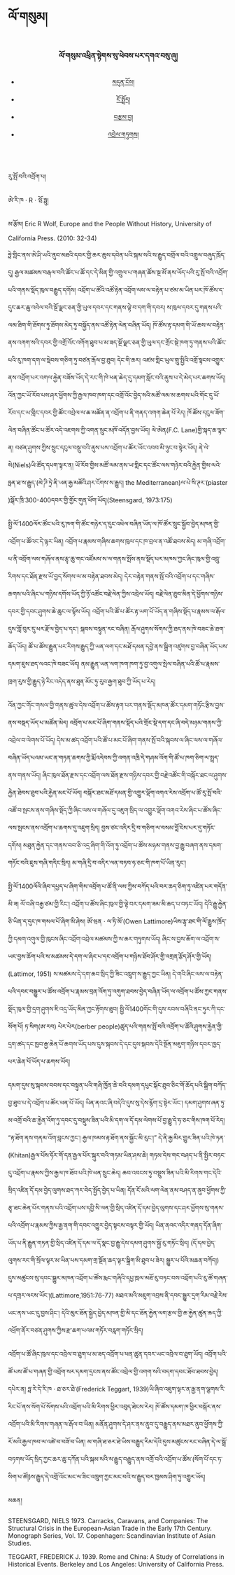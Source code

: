 # ལོ་གསུམ།

<html lang="TB">
<head>
    <meta charset="UTF-8">
    <meta name="viewport" content="width=device-width, initial-scale=1.0">
    <link rel="stylesheet" href="css/style.css">
</head>
<body>
    <!-- 头部 -->
    <header>
        <h3>ལོ་གསུམ་འཕྲིན་སྟེགས་སུ་ཕེབས་པར་དགའ་བསུ་ཞུ།</h1>
        <nav>
            <ul>
                <li><a href="/">མདུན་ངོས།</a></li>
                <li><a href="/about.html">ངོ་སྤྲོད།</a></li>
                <li><a href="/articles.html">བརྩམ་བྱ།</a></li>
                <li><a href="/contact.html">འབྲེལ་གཏུགས།</a></li>
            </ul>
        </nav>
    </header>

</body>
</html>

རུ་སྤོ་བའི་འབྲོག་པ།

ཨེ་རི་ཁ · R · ཝོ་ཧྥུ།

མ་རྩོམ། Eric R Wolf, Europe and the People Without History, University of California Press. (2010: 32-34)

ཧྥེ་གླིང་ནས་ཨེ་ཤི་ཡའི་ནུབ་མཐའི་དབར་གྱི་ཆར་ཆུས་དབེན་པའི་སྐམ་སའི་ས་རྒྱུད་བགྲོལ་བའི་འགྲུལ་བཞུད་ཁྲོད་དུ། རྒྱལ་མཚམས་བརྒལ་བའི་ཚོང་པ་ཚོ་དང་དེ་མིན་གྱི་འགྲུལ་པ་གཞན་ཚོས་སྔ་མོ་ནས་ཡོད་པའི་རུ་སྤོ་བའི་འབྲོག་པའི་གནས་སྡོད་ཁུལ་བརྒྱུད་དགོས། འབྲོག་པ་ཚོའི་འཚོ་རྟེན་འབྲོག་ལས་ལ་བརྟེན་པ་ཙམ་མ་ཡིན་པར་ཁོ་ཚོས་ད་དུང་ཆར་ཆུ་འབེལ་བའི་སྔོ་ལྗང་ཅན་གྱི་ཡུལ་དབར་དང་གནས་ལྟེ་བ་དག་གི་དབར། ས་ཁུལ་དབར་དུ་གནས་པའི་ལམ་ཐིག་གི་ཐོགས་ཏུ་ཐོགས་མེད་ཏུ་བསྐྱོད་ནས་འཚོ་རྟེན་ལེན་བཞིན་ཡོད། ཁོ་ཚོས་རྟ་དམག་གི་ཡོ་ཆས་ལ་བརྟེན་ནས་འགག་སའི་དབར་གྱི་འགྲོ་འོང་འགོག་ཐུབ་པ་མ་ཟད་སྔོ་ལྗང་ཅན་གྱི་ཡུལ་དང་གྲོང་སྡེ་ཁག་ཏུ་གནས་པའི་ཚོང་པའི་རུ་ཁག་དག་ལ་སྡེབས་གཅིག་ཏུ་བཙན་རྒོལ་བྱ་ཐུབ། དེང་གི་ཆར། འཛམ་གླིང་ཡུལ་གྲུ་སྤྱིའི་འགྲོ་སྟངས་འགྱུར་ནས་འབྲོག་པར་འགལ་རྐྱེན་བཟོས་ཡོད་དེ་རང་གི་ཁེ་ཕན་ཆེད་དུ་དམག་སློང་བའི་ནུས་པ་དེ་མེད་པར་ཆགས་ཡོད།    	འོན་ཀྱང་ཡོ་རོབ་པས་ཤར་ཕྱོགས་ཀྱི་རྒྱལ་ཁབ་ཁག་དང་འགྲོ་འོང་བྱེད་སའི་མཚོ་ལམ་མ་ཆགས་པའི་གོང་དུ་ཡོ་རོབ་དང་ཡ་གླིང་དབར་གྱི་ཚོང་འབྲེལ་ལ་ཆ་མཚོན་ན་འབྲོག་པ་ནི་གནད་འགག་ཆེན་པོ་རེད། ཁོ་ཚོས་དངུལ་ཟོག་ལེན་བཞིན་ཚོང་པ་ཚོར་འདེ་འཇགས་ཀྱི་འགན་སྲུང་མཁོ་འདོན་བྱས་ཡོད། ལེ་ཨེན(F.C. Lane)གྱི་སྐད་ཆ་ལྟར་ན། བཙན་ཤུགས་ཀྱིས་སྲུང་དངུལ་བསྡུ་བའི་ནུས་པས་འབྲོག་པ་ཚོར་ཡོང་འབབ་མི་ཉུང་བ་སྟེར་ཡོད། ནེ་ལེ་སེ(Niels)ཡི་ཚོད་དཔག་ལྟར་ན། ཡོ་རོབ་གྱིས་མཚོ་ལམ་ནས་ཡ་གླིང་དང་ཚོང་ལས་གཉེར་བའི་རྐྱེན་གྱིས་ལའེ་ཧྥན་ཐ་ས་རྒྱུད་(མེ་ཌི་ཏྲེ་ནི་ཡན་རྒྱ་མཚོའི་ཤར་ངོགས་ས་རྒྱུད། the Mediterranean)ལ་པེ་སི་ཊར་(piaster )སྒོར་ཁྲི་300-400དབར་གྱི་གྱོང་གུན་ཕོག་ཡོད།(Steensgard, 1973:175)

སྤྱི་ལོ་1400ལོར་ཚོང་པའི་རུ་ཁག་གི་ཚོང་གཉེར་ད་དུང་འཕེལ་བཞིན་ཡོད་ལ་ཁོ་ཚོར་སྲུང་སྐྱོབ་བྱེད་མཁན་གྱི་འབྲོག་པ་ཚོའང་དེ་ལྟར་ཡིན། འབྲོག་པ་རྣམས་གཞིས་ཆགས་ཁུལ་དང་ཁ་བྲལ་ན་འཚོ་ཐབས་མེད། མ་གཞི་འབྲོག་པ་ནི་འབྲོག་ལས་གཞོལ་ནས་རྩྭ་ཆུ་གང་འཛོམས་ས་ལ་གནས་སྤོས་ནས་སྡོད་པར་མཁས་ཀྱང་ཞིང་ཁུལ་གྱི་འབྲུ་རིགས་དང་ཐོན་རྫས་ཡོ་བྱད་སོགས་ལ་མ་བརྟེན་ཐབས་མེད། དེར་བརྟེན་གནས་སྤོ་བའི་འབྲོག་པ་དང་གཞིས་ཆགས་པའི་ཞིང་པ་གཉིས་དགོས་ཡོད་ཀྱི་ཉོ་འཚོང་བརྗེ་ལེན་ཀྱིས་འབྲེལ་ཡོད། བརྗེ་ལེན་ཐུབ་མིན་དེ་ཕྱོགས་གཉིས་དབར་གྱི་དབང་ཤུགས་ཆེ་ཆུང་ལ་ལྟོས་ཡོད། འབྲོག་པའི་ཚོ་པ་ཚོར་རྟ་ཡག་པོ་ཡོད་ན་གཞིས་སྡོད་པ་རྣམས་ལ་རྒོལ་དུས་གློ་བུར་དུ་ཕར་རྫོལ་བྱེད་པ་དང་། སྐབས་བསྟུན་རང་བཞིན། རྒོལ་ཤུགས་སོགས་ཀྱི་ཐད་ནས་ཁེ་བཟང་ཆེ་ཐག་ཆོད་ཡོད། ཚོ་པ་ཚོས་རྒྱུན་པར་རིགས་རྒྱུད་ཀྱི་ཡན་ལག་དང་མཐོ་དམན་དབྱེ་ནས་སྒྲིག་འཛུགས་བྱ་བཞིན་ཡོད་པས་དམག་ཇུས་ཐད་ལའང་ཁེ་བཟང་ཡོད། ནམ་རྒྱུན་ཡན་ལག་ཁག་ཁག་ཏུ་བྱ་འགུལ་སྤེལ་བཞིན་པའི་ཚོ་པ་རྣམས་ཁྲག་རུས་གྱི་རྒྱུད་ཉེ་རིང་འདེད་ནས་ཐུན་མོང་ཏུ་རུབ་རྒྱག་ཐུབ་ཀྱི་ཡོད་པ་རེད།

འོན་ཀྱང་གོང་གསལ་གྱི་གནས་ཚུལ་དེས་འབྲོག་པ་ཚོས་རྟག་པར་གནས་སྡོད་མཁན་ཚོར་དམག་གཏོང་རྩིས་བྱས་ནས་བསྡད་ཡོད་པ་མཚོན་མེད། འབྲོག་པ་མང་པོ་ཞིག་གནས་སྡོད་པའི་གྲོང་སྡེ་དག་དང་ཞི་བདེ་མཉམ་གནས་ཀྱི་འབྲེལ་བ་ལེགས་པོ་ཡོད། དེས་མ་ཚད་འབྲོག་པའི་ཚོ་པ་མང་པོ་ཞིག་གནས་སྤོ་བའི་སྐབས་ལ་ཞིང་ལས་ལ་གཞོལ་བཞིན་ཡོད་པའམ་ཡང་ན་གཏན་ཆགས་ཀྱི་རྨོ་འདེབས་ཀྱི་འགན་འཁྲི་དེ་གཤམ་འོག་གི་ཚོ་པ་ཁག་ཅིག་ལ་སྤྲད་ནས་གནས་ཡོད། ཞིང་ཁུལ་ཐོན་རྫས་དང་འབྲོག་ལས་ཐོན་རྫས་གཉིས་དབར་གྱི་བརྗེ་འཚོང་གི་བསྐོར་ཐང་ལ་ཤུགས་རྐྱེན་ཐེབས་ཐུབ་པའི་རྐྱེན་མང་པོ་ཡོད། བསྐོར་ཐང་མཐོ་དམན་གྱི་འགྱུར་ལྡོག་འགའ་རེས་འབྲོག་པ་ཚོ་རུ་སྤོ་བའི་འཚོ་བ་སྤངས་ནས་གཞིས་སྡོད་ཀྱི་ཞིང་ལས་ལ་གཞོལ་དུ་འཇུག་སྲིད་ལ་འགྱུར་ལྡོག་འགའ་རེས་ཞིང་པ་ཚོས་ཞིང་ལས་སྤངས་ནས་འབྲོག་པ་ཆགས་དུ་འཇུག་སྲིད། བྱས་ཙང་འདིར་དྲི་བ་གཅིག་ལ་བསམ་བློ་ངེས་པར་དུ་གཏོང་དགོས། མཐུན་རྐྱེན་དང་གནས་བབ་ཅི་འདྲ་ཞིག་གི་འོག་ཏུ་འབྲོག་པ་ཚོས་མཉམ་གནས་བྱ་རྒྱུ་བཞག་ནས་དམག་གཏོང་བའི་ཇུས་གཞི་གདིང་སྲིད། མ་གཞི་དྲི་བ་འདིར་ལན་བཏབ་ཧ་ཅང་གི་ཁག་པོ་ཡིན་རུང་།

སྤྱི་ལོ་1400ལོའི་ཞིབ་དཔྱད་པ་ཞིག་གིས་འབྲོག་པ་ཚོ་ནི་ལས་ཀྱིས་བཀོད་པའི་བར་ཆད་ཅིག་ཏུ་འཛིན་པར་གདོན་མི་ཟ། ལོ་བཞི་བརྒྱ་ཙམ་གྱི་རིང་། འབྲོག་པ་ཚོས་ཞིང་ཁུལ་གྱི་ལྟེ་བར་དམག་ཟམ་མི་ཆད་པ་བཏང་ཡོད། དེའི་རྒྱུ་རྐྱེན་ཅི་ཡིན་ད་དུང་ཁ་གསལ་པོ་ཞིག་མི་ཤེས། ཨོ་ཝན · ལ་ཏི་མོ་(Owen Lattimore)ཡིས་རྩྭ་ཐང་གི་ལོ་རྒྱུས་ཁྲོད་ཀྱི་དམག་འགུལ་གྱི་ཁུངས་ཞིང་འབྲོག་འབྲེལ་མཚམས་ཀྱི་ས་ཆར་གཏུགས་ཡོད། ཞིང་ས་བྱས་ཆོག་ལ་འབྲོག་ས་ཡང་བྱས་ཆོག་པའི་ས་མཚམས་དེ་དག་ལ་ཞིང་པ་དང་འབྲོག་པ་གཉིས་ཐོབ་ཤོར་གྱི་འགྲན་རྩོད་ཤོར་གྱི་ཡོད།(Lattimor, 1951)  ས་མཚམས་དེ་དག་ཆབ་སྲིད་ཀྱི་ཟིང་འཁྲུག་ས་རྒྱུད་ཀྱང་ཡིན། དེ་གའི་ཞིང་ལས་ལ་བརྟེན་པའི་དབང་བསྒྱུར་པ་ཚོས་འབྲོག་པ་རྣམས་བྲན་འོག་ཏུ་འགུག་ཐབས་བྱེད་བཞིན་ཡོད་ལ་འབྲོག་པ་ཚོས་ཀྱང་གནས་སྡོད་ཁུལ་གྱི་དྲག་ཤུགས་ཇི་འདྲ་ཡོད་མིན་ཀྱང་རྟོགས་ཐུབ། སྤྱི་ལོ1400གོང་གི་དུས་རབས་བཞིའི་ནང་ཏུར་ཀི་དང་སོག་པོ། ཏ་སིག(ཨ་རབ) པེར་པེར(berber people)ཚུད་པའི་གནས་སྤོ་བའི་འབྲོག་པ་ཚོའི་ཤུགས་རྐྱེན་གྱི་དྲག་ཚད་དང་ཁྱབ་རྒྱ་ཆེན་པོ་ཆགས་ཡོད་པས་དུས་སྐབས་དེ་དང་དུས་སྐབས་དེའི་སྔོན་མཇུག་གཉིས་དབར་ཁྱད་པར་ཆེན་པོ་ཡོད་པ་ཆགས་ཡོད།

དམག་དུས་སུ་སྐབས་བབས་དང་བསྟུན་པའི་གཞི་ཁྱོན་ཆེ་བའི་དམག་དཔུང་སྐོང་ཐུབ་ཅིང་གོ་ཆོད་པའི་སྒྲིག་བཀོད་བྱ་ཐུབ་པ་དེ་འབྲོག་པ་ཚོར་ཕན་པོ་ཡོད། ཡིན་ནའང་ཞི་བདེའི་དུས་སུ་དེས་རྙོག་དྲ་སྟེར་ཡོང་། དམག་ཤུགས་ཞན་ཏུ་མ་འགྲོ་བའི་ཆ་རྐྱེན་འོག་ཏུ་དབང་དུ་བསྡུས་ཟིན་པའི་མི་དག་ལ་དོ་དམ་ལེགས་པོ་བྱ་རྒྱུ་དེ་ཧ་ཅང་གིས་ཁག་པོ་རེད། “རྟ་ཐོག་ནས་གནམ་འོག་བླངས་ཀྱང་། རྒྱལ་ཁམས་རྟ་ཐོག་ནས་སྐྱོང་མི་རུང་།” དེ་ནི་རྒྱ་མིར་གྱུར་ཟིན་པའི་ཁེ་ཏན་(Khitan)རྒྱལ་པོས་ཧོར་གོ་དན་རྒྱལ་པོར་སྐུར་བའི་གཏམ་ཡིན་ཤས་ཆེ། གཏམ་དེས་གང་བཤད་པ་ནི་སྤྱིར་བཏང་དུ་འབྲོག་པ་རྣམས་ཀྱིས་རྒྱལ་ཁ་ཐོབ་པའི་ཁེ་ཕན་སྲུང་ཆེད། ཆབ་འབངས་ཏུ་བསྡུས་ཟིན་པའི་མི་རིགས་གང་དེའི་སྲིད་འཛིན་དོ་དམ་བྱེད་ལུགས་ཐད་ཀར་བེད་སྤྱོད་བྱེད་པ་ཡིན། དོན་ངོ་མའི་ལག་ལེན་ནས་བཤད་ན་ནུབ་ཕྱོགས་ཀྱི་རྩྭ་ཐང་ཆེན་པོར་གནས་པའི་འབྲོག་པས་དབྱི་སི་ལན་གྱི་སྲིད་འཛིན་དོ་དམ་བྱེད་ལུགས་དང་ཤར་ཕྱོགས་སུ་གནས་པའི་འབྲོག་པ་རྣམས་ཀྱིས་རྒྱ་ནག་གི་དབང་འགྱུར་བྱེད་སྟངས་བསྟར་གྱི་ཡོད། ཡིན་ནའང་འདིར་གནད་དོན་ཞིག་ཡོད་པ་ནི་རྒྱུན་གཏན་གྱི་སྲིད་འཛིན་དོ་དམ་ལ་དོ་སྣང་བྱ་རྒྱུ་དེས་དམག་ཤུགས་སྐྱོ་རུ་གཏོང་སྲིད། (དོ་དམ་བྱེད་ལུགས་རང་གི་སྲོལ་ལྟར་མ་ཡིན་པས་དམག་གྲ་སྔོན་ཆད་ལྟར་སྒྲིག་མི་ཐུབ་པ་ཟེར། སྒྱུར་པ་པོའི་མཆན་བཀོད།)  དུས་མཚུངས་སུ་དབང་སྒྱུར་མཁན་འབྲོག་པ་ཚོས་རྨང་གཞིའི་དཔྱ་ཁྲལ་མཐོ་རུ་བཏང་བས་འབྲོག་པའི་རུ་ཚོ་གཞན་པ་དགྲར་ལངས་ཡོང་།(Lattimore,1951:76-77) མཐའ་མའི་མཇུག་འབྲས་ནི་དབང་སྒྱུར་དྲག་རིམ་བརྗེ་རེས་ཡང་ནས་ཡང་དུ་བྱས་ཤིང་། དེའི་མུར་ཐོན་སྐྱེད་བྱེད་མཁན་གྱི་མི་དང་ཐོན་རྐྱེན་ལག་རྩལ་གྱི་ཆ་རྐྱེན་ཚུན་ཆད་ཀྱི་འཕྲོག་ནོར་བཙན་ཤུགས་ཀྱིས་རྫ་ཆག་པའམ་གཏོར་བརླག་གཏོང་སྲིད།

འབྲོག་པ་ཚོ་ཞིང་ཁུལ་དང་འབྲེལ་བ་ཐུག་པ་མ་ཟད་འབྲོག་པ་ཕན་ཚུན་དབར་ཡང་འབྲེལ་བ་ཐུག་ཡོད། འབྲོག་པའི་ཚོ་པས་ཚོ་པ་གཞན་གྱི་འབྲོག་སར་དམག་དྲངས་ནས་ཚོང་འབྲེལ་གྱི་འགག་སའི་བདག་དབང་ཐོབ་ཐབས་བྱེད། དཔེར་ན། ཧྥ་རེ་དེ་རི་ཁ · ཐ་ཅར་ཐེ་(Frederick Teggart, 1939)ཡི་ཞིབ་འཇུག་ལྟར་ན་རྒྱ་ནག་ལྕགས་རི་རིང་པོ་ནས་སོག་པོ་སོགས་པའི་འབྲོག་པའི་མི་རིགས་ཕྱིར་འབུད་ཐེངས་རེར། ཁོ་ཚོས་དམག་ཁ་ཕྱིར་བསྐོར་ནས་འབྲོག་པའི་མི་རིགས་གཞན་ལ་རྒོལ་བ་ཡིན། མནོན་ཤུགས་དེ་ཤར་ནས་ནུབ་དུ་བརྒྱུད་ནས་མཐར་ནུབ་ཕྱོགས་ཀྱི་རོ་མའི་རྒྱལ་ཁབ་ལ་འཚེ་བ་བཟོ་བ་ཡིན། མ་གཞི་ཐ་ཅར་ཐེ་ཡིས་བརྒྱུད་རིམ་དེའི་དུས་མཚུངས་རང་བཞིན་དེ་ལ་སྒྲོ་བཏགས་ཡོད་སྲིད་ཀྱང་ཆར་ཆུ་དཀོན་པའི་སྐམ་སའི་ས་རྒྱུད་བརྒྱུད་ནས་འགྲོ་བའི་འབྲོག་པ་ཚོས་(སོག་པོ་དང་ཏ་སིག་པ་ཚོ།)ས་རྒྱུད་དེ་འགྲོ་འོང་མང་ལ་ཟིང་འཁྲུག་ཀྱང་མང་བའི་ས་རྒྱུད་བར་ཁྱམས་ཤིག་ཏུ་འགྱུར་ཡོད།


མཆན།

STEENSGARD, NIELS 1973. Carracks, Caravans, and Companies: The Structural Crisis in the European-Asian Trade in the Early 17th Century. Monograph Series, Vol. 17. Copenhagen: Scandinavian Institute of Asian Studies.

TEGGART, FREDERICK J. 1939. Rome and China: A Study of Correlations in Historical Events. Berkeley and Los Angeles: University of California Press.
